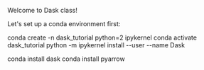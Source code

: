 Welcome to Dask class!


Let's set up a conda environment first:

conda create -n dask_tutorial python=2 ipykernel
conda activate dask_tutorial
python -m ipykernel install --user --name Dask

conda install dask
conda install pyarrow
